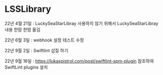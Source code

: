 # LSSLibrary

22년 4월 21일 : LuckySeaStarLibray 사용하지 않기 위해서  LuckySeaStarLibray 내용 한땀 한땀 옮김 

22년 6월 3일 : webhook 설정 테스트 수정 

22년 9월 2일 : Swiftlint 삽질 하기 

22년 9월 16일 : https://lukaspistrol.com/post/swiftlint-spm-plugin 참조하여 SwiftLint plugins 설치 
